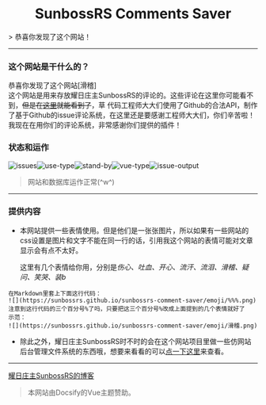 <center><h1>SunbossRS Comments Saver</h1></center>
> 恭喜你发现了这个网站！

---

### 这个网站是干什么的？
恭喜你发现了这个网站[滑稽]  
这个网站是用来存放耀日庄主SunbossRS的评论的。这些评论在这里你可能看不到，~~但是在[这里](https://github.com/sunbossrs/sunbossrs-comment-saver/issue)就能看到了~~，草
代码工程师大大们使用了Github的合法API，制作了基于Github的issue评论系统，在这里还是要感谢工程师大大们，你们辛苦啦！我现在在用你们的评论系统，非常感谢你们提供的插件！

### 状态和运作
![issues](https://img.shields.io/github/issues/sunbossrs/sunbossrs-comment-saver.svg?style=flat-square)![use-type](https://img.shields.io/badge/use--type-vue.js-green.svg?style=flat-square)![stand-by](https://img.shields.io/badge/stand--by-vssue-green.svg?style=flat-square)![vue-type](https://img.shields.io/badge/vue--type-full-orange.svg?style=flat-square)![issue-output](https://img.shields.io/badge/issue--output-md5-lightgrey.svg?style=flat-square)

> 网站和数据库运作正常(^w^)

---

### 提供内容
- 本网站提供一些表情使用。但是他们是一张张图片，所以如果有一些网站的css设置是图片和文字不能在同一行的话，引用我这个网站的表情可能对文章显示会有点不太好。

  这里有几个表情给你用，分别是*伤心、吐血、开心、流汗、流泪、滑稽、疑问、笑哭、装b*
```
在Markdown里套上下面这行代码：
![](https://sunbossrs.github.io/sunbossrs-comment-saver/emoji/%%%.png)
注意到这行代码的三个百分号%了吗，只要把这三个百分号%改成上面提到的几个表情就好了
示范：
![](https://sunbossrs.github.io/sunbossrs-comment-saver/emoji/滑稽.png)
```

- 除此之外，耀日庄主SunbossRS时不时的会在这个网站项目里做一些仿网站后台管理文件系统的东西哦，想要来看看的可以[点一下这里](./filesystemmd)来查看。

---

[耀日庄主SunbossRS的博客](https://sunbossrs.github.io/)
> 本网站由Docsify的Vue主题赞助。

